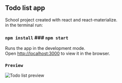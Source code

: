 ## Todo list app

School project created with react and react-materialize.<br />
in the terminal run:

### `npm install` ### `npm start`
Runs the app in the development mode.<br />
Open [http://localhost:3000](http://localhost:3000) to view it in the browser.

### `Preview`
![Todo list preview](http://privat.bahnhof.se/wb383509/github-prev/preview-todolist.gif)

